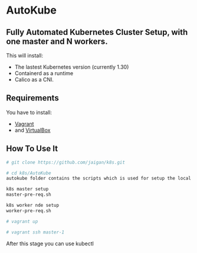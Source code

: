 # AutoKube

## Fully Automated Kubernetes Cluster Setup, with one master and N workers.

This will install:

- The lastest Kubernetes version (currently 1.30)
- Containerd as a runtime
- Calico as a CNI.

## Requirements

You have to install:
- [Vagrant](https://www.vagrantup.com/) 
- and [VirtualBox](https://www.virtualbox.org/)

## How To Use It

```bash
# git clone https://github.com/jaigan/k8s.git
```

```bash
# cd k8s/AutoKube
autokube folder contains the scripts which is used for setup the local cluster having 

k8s master setup 
master-pre-req.sh

k8s worker nde setup 
worker-pre-req.sh 
```

```bash
# vagrant up
```
```bash
# vagrant ssh master-1
```
After this stage you can use kubectl



